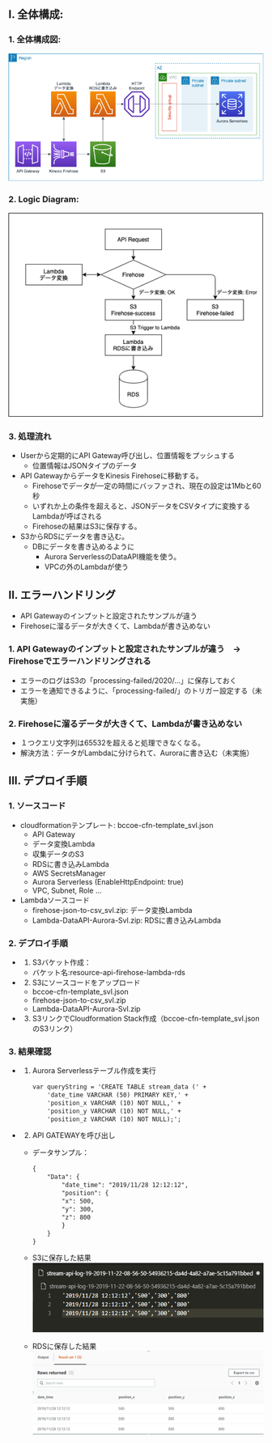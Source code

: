 ## I. 全体構成:
### 1. 全体構成図:
![](apigateway-firehose-aurora-serverless.png)

### 2. Logic Diagram:
![](logic-diagram.png)

### 3. 処理流れ	
- Userから定期的にAPI Gateway呼び出し、位置情報をプッシュする
    - 位置情報はJSONタイプのデータ
- API GatewayからデータをKinesis Firehoseに移動する。
    - Firehoseでデータが一定の時間にバッファされ、現在の設定は1Mbと60秒
	- いずれか上の条件を超えると、JSONデータをCSVタイプに変換するLambdaが呼ばされる
	- Firehoseの結果はS3に保存する。
- S3からRDSにデータを書き込む。
	- DBにデータを書き込めるように
		- Aurora ServerlessのDataAPI機能を使う。
		- VPCの外のLambdaが使う

## II. エラーハンドリング
- API Gatewayのインプットと設定されたサンプルが違う
- Firehoseに溜るデータが大きくて、Lambdaが書き込めない

### 1. API Gatewayのインプットと設定されたサンプルが違う　→　Firehoseでエラーハンドリングされる
- エラーのログはS3の「processing-failed/2020/…」に保存しておく
- エラーを通知できるように、「processing-failed/」のトリガー設定する（未実施）

### 2. Firehoseに溜るデータが大きくて、Lambdaが書き込めない	
- １つクエリ文字列は65532を超えると処理できなくなる。
- 解決方法：データがLambdaに分けられて、Auroraに書き込む（未実施）

## III. デプロイ手順
### 1. ソースコード
- cloudformationテンプレート: bccoe-cfn-template_svl.json
	- API Gateway
	- データ変換Lambda
	- 収集データのS3
	- RDSに書き込みLambda
	- AWS SecretsManager
	- Aurora Serverless (EnableHttpEndpoint: true)
	- VPC, Subnet, Role ...
- Lambdaソースコード
	- firehose-json-to-csv_svl.zip: データ変換Lambda
	- Lambda-DataAPI-Aurora-Svl.zip: RDSに書き込みLambda

### 2. デプロイ手順
- 1. S3バケット作成：
	- バケット名:resource-api-firehose-lambda-rds
- 2. S3にソースコードをアップロード
	- bccoe-cfn-template_svl.json
	- firehose-json-to-csv_svl.zip
	- Lambda-DataAPI-Aurora-Svl.zip
- 3. S3リンクでCloudformation Stack作成（bccoe-cfn-template_svl.jsonのS3リンク）

### 3. 結果確認
- 1. Aurora Serverlessテーブル作成を実行
		```
		var queryString = 'CREATE TABLE stream_data (' +
			'date_time VARCHAR (50) PRIMARY KEY,' +
			'position_x VARCHAR (10) NOT NULL,' +
			'position_y VARCHAR (10) NOT NULL,' +
			'position_z VARCHAR (10) NOT NULL);';
		```

- 2. API GATEWAYを呼び出し
	- データサンプル：
		```
		{
			"Data": {
				"date_time": "2019/11/28 12:12:12",
				"position": {
				"x": 500,
				"y": 300,
				"z": 800
				}
			}
		}
		```
	- S3に保存した結果
	![](result-s3.png)
	
	- RDSに保存した結果
	![](result-rds.png)